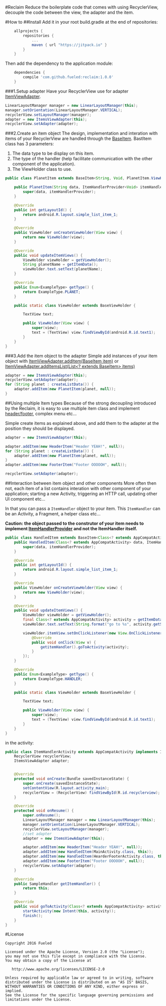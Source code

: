 #Reclaim
Reduce the boilerplate code that comes with using RecyclerView, decouple the code between the view, the adapter and the item.

#How to
##Install
Add it in your root build.gradle at the end of repositories:
```groovy
	allprojects {
		repositories {
			...
			maven { url "https://jitpack.io" }
		}
	}
```
Then add the dependency to the application module:
```groovy
	dependencies {
		compile 'com.github.fueled:reclaim:1.0.0'
	}
```

###1.Setup adapter
Have your RecyclerView use for adapter [ItemViewAdapter](reclaim/src/main/java/com/fueled/reclaim/ItemsViewAdapter.java).

```java
LinearLayoutManager manager = new LinearLayoutManager(this);
manager.setOrientation(LinearLayoutManager.VERTICAL);
recyclerView.setLayoutManager(manager);
adapter = new ItemsViewAdapter(this);
recyclerView.setAdapter(adapter);
```

###2.Create an item object
The design, implementation and interation with items of your RecyclerView are handled through the [BaseItem](reclaim/src/main/java/com/fueled/reclaim/BaseItem.java).
BastItem class has 3 parameters:

1. The data type to be display on this item.
2. The type of the handler (help facilitate communication with the other component of the application).
3. The ViewHolder class to use.

```java
public class PlanetItem extends BaseItem<String, Void, PlanetItem.ViewHolder> {

    public PlanetItem(String data, ItemHandlerProvider<Void> itemHandlerProvider) {
        super(data, itemHandlerProvider);
    }

    @Override
    public int getLayoutId() {
        return android.R.layout.simple_list_item_1;
    }

    @Override
    public ViewHolder onCreateViewHolder(View view) {
        return new ViewHolder(view);
    }

    @Override
    public void updateItemViews() {
        ViewHolder viewHolder = getViewHolder();
        String planetName = getItemData();
        viewHolder.text.setText(planetName);
    }

    @Override
    public Enum<ExampleType> getType() {
        return ExampleType.PLANET;
    }

    public static class ViewHolder extends BaseViewHolder {

        TextView text;

        public ViewHolder(View view) {
            super(view);
            text = (TextView) view.findViewById(android.R.id.text1);
        }
    }
}
```

###3.Add the item object to the adapter
Simple add instances of your item object with [ItemViewAdapter.addItem(BaseItem item)](reclaim/src/main/java/com/fueled/reclaim/ItemsViewAdapter.java#L67) or [ItemViewAdapter.addItemsList(List<? extends BaseItem> items)](reclaim/src/main/java/com/fueled/reclaim/ItemsViewAdapter.java#L35)

```JAVA
adapter = new ItemsViewAdapter(this);
recyclerView.setAdapter(adapter);
for (String planet : createListData()) {
    adapter.addItem(new PlanetItem(planet, null));
}
```

##Using multiple Item types
Because of the strong decoupling introduced by the Reclaim, it is easy to use multiple item class and implement [header/footer](app/src/main/java/com/fueled/reclaim/samples/hearder), complex menu etc...

Simple create items as explained above, and add them to the adapter at the position they should be displayed.

```JAVA
adapter = new ItemsViewAdapter(this);

adapter.addItem(new HeaderItem("Header YEAH!", null));
for (String planet : createListData()) {
    adapter.addItem(new PlanetItem(planet, null));
}
adapter.addItem(new FooterItem("Footer OOOOOH", null));

recyclerView.setAdapter(adapter);
```

##Interaction between item object and other components
More often then not, each item of a list contains interation with other component of your application; starting a new Activity, triggering an HTTP call, updating other UI component etc...

In that you can pass a `ItemHandler` object to your item. This `ItemHandler` can be an Activity, a Fragment, a helper class etc...

**Caution: the object passed to the construtor of your item needs to implement [ItemHandlerProvider](reclaim/src/main/java/com/fueled/reclaim/ItemHandlerProvider.java) and not the ItemHandler itself.**

```JAVA
public class HandledItem extends BaseItem<Class<? extends AppCompatActivity>, SampleHandler, HandledItem.ViewHolder> {
    public HandledItem(Class<? extends AppCompatActivity> data, ItemHandlerProvider<SampleHandler> itemHandlerProvider) {
        super(data, itemHandlerProvider);
    }

    @Override
    public int getLayoutId() {
        return android.R.layout.simple_list_item_1;
    }

    @Override
    public ViewHolder onCreateViewHolder(View view) {
        return new ViewHolder(view);
    }

    @Override
    public void updateItemViews() {
        ViewHolder viewHolder = getViewHolder();
        final Class<? extends AppCompatActivity> activity = getItemData();
        viewHolder.text.setText(String.format("go to %s", activity.getSimpleName()));

        viewHolder.itemView.setOnClickListener(new View.OnClickListener() {
            @Override
            public void onClick(View v) {
                getitemHandler().goToActivity(activity);
            }
        });
    }

    @Override
    public Enum<ExampleType> getType() {
        return ExampleType.HANDLER;
    }

    public static class ViewHolder extends BaseViewHolder {

        TextView text;

        public ViewHolder(View view) {
            super(view);
            text = (TextView) view.findViewById(android.R.id.text1);
        }
    }
}
```
in the activity:

```JAVA
public class ItemHandlerActivity extends AppCompatActivity implements ItemHandlerProvider<SampleHandler>, SampleHandler {
    RecyclerView recyclerView;
    ItemsViewAdapter adapter;


    @Override
    protected void onCreate(Bundle savedInstanceState) {
        super.onCreate(savedInstanceState);
        setContentView(R.layout.activity_main);
        recyclerView = (RecyclerView) findViewById(R.id.recyclerview);
    }

    @Override
    protected void onResume() {
        super.onResume();
        LinearLayoutManager manager = new LinearLayoutManager(this);
        manager.setOrientation(LinearLayoutManager.VERTICAL);
        recyclerView.setLayoutManager(manager);
        //set adapter
        adapter = new ItemsViewAdapter(this);

        adapter.addItem(new HeaderItem("Header YEAH!", null));
        adapter.addItem(new HandledItem(MainActivity.class, this));
        adapter.addItem(new HandledItem(HearderFooterActivity.class, this));
        adapter.addItem(new FooterItem("Footer OOOOOH", null));
        recyclerView.setAdapter(adapter);
    }

    @Override
    public SampleHandler getItemHandler() {
        return this;
    }

    @Override
    public void goToActivity(Class<? extends AppCompatActivity> activity) {
        startActivity(new Intent(this, activity));
        finish();
    }
}
```

#License

    Copyright 2016 Fueled

    Licensed under the Apache License, Version 2.0 (the "License");
    you may not use this file except in compliance with the License.
    You may obtain a copy of the License at

       http://www.apache.org/licenses/LICENSE-2.0

    Unless required by applicable law or agreed to in writing, software
    distributed under the License is distributed on an "AS IS" BASIS,
    WITHOUT WARRANTIES OR CONDITIONS OF ANY KIND, either express or implied.
    See the License for the specific language governing permissions and
    limitations under the License.
